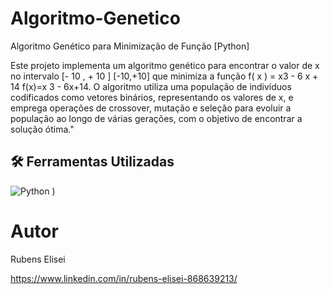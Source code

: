 # Algoritmo-Genetico
Algoritmo Genético para Minimização de Função [Python]

Este projeto implementa um algoritmo genético para encontrar o valor de x no intervalo [- 10 , + 10 ] [-10,+10] que minimiza a função f( x ) = x3 - 6 x + 14 f(x)=x 3 - 6x+14. 
O algoritmo utiliza uma população de indivíduos codificados como vetores binários, representando os valores de x, e emprega operações de crossover, mutação e seleção para evoluir a população ao longo de várias gerações, com o objetivo de encontrar a solução ótima."

## 🛠 Ferramentas Utilizadas
![Python](https://img.shields.io/badge/-Python-05122A?style=flat&logo=python)&nbsp;)


# Autor

Rubens Elisei

https://www.linkedin.com/in/rubens-elisei-868639213/
